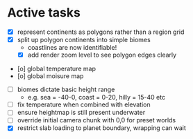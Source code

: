 # Active tasks

* [X] represent continents as polygons rather than a region grid
* [X] split up polygon continents into simple biomes
	* coastlines are now identifiable!
	* [X] add render zoom level to see polygon edges clearly
* [o] global temperature map
* [o] global moisure map
* [ ] biomes dictate basic height range
	* e.g. sea = -40-0, coast = 0-20, hilly = 15-40 etc
* [ ] fix temperature when combined with elevation
* [ ] ensure heightmap is still present underwater
* [ ] override initial camera chunk with 0,0 for preset worlds
* [X] restrict slab loading to planet boundary, wrapping can wait
